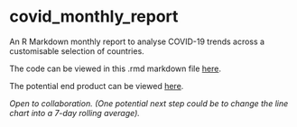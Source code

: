 # covid_monthly_report
An R Markdown monthly report to analyse COVID-19 trends across a customisable selection of countries.

The code can be viewed in this .rmd markdown file [here](https://github.com/ctedja/covid_monthly_report/blob/main/COVID-19%20Regional%20Monthly%20Report.Rmd).

The potential end product can be viewed [here](https://ctedja.github.io/covid_monthly_report/). 

*Open to collaboration. (One potential next step could be to change the line chart into a 7-day rolling average).*
